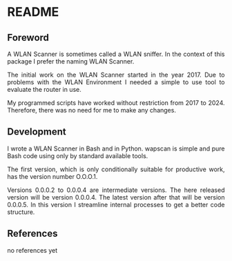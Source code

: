 # README

## Foreword

<p align="justify">A WLAN Scanner is sometimes called a WLAN sniffer. In the context of this package I prefer the naming WLAN Scanner.</p>

<p align="justify">The initial work on the WLAN Scanner started in the year 2017. Due to problems with the WLAN Environment I needed a simple to use tool to evaluate the router in use.</p>

<p align="justify">My programmed scripts have worked without restriction from 2017 to 2024. Therefore, there was no need for me to make any changes.</p>

## Development

<p align="justify">I wrote a WLAN Scanner in Bash and in Python. wapscan is simple and pure Bash code using only by standard available tools.</p>

<p align="justify">The first version, which is only conditionally suitable for productive work, has the version number O.O.O.1.</p>

<p align="justify">Versions 0.0.0.2 to 0.0.0.4 are intermediate versions. The here released version will be version 0.0.0.4. The latest version after that will be version 0.0.0.5. In this version I streamline internal processes to get a better code structure.</p>

## References

no references yet

<p align="justify"></p>

<p align="justify"></p>

<p align="justify"></p>
